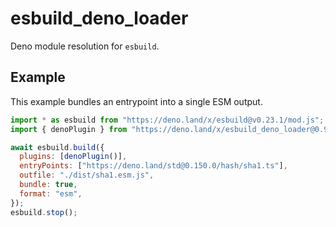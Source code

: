 # esbuild_deno_loader

Deno module resolution for `esbuild`.

## Example

This example bundles an entrypoint into a single ESM output.

```js
import * as esbuild from "https://deno.land/x/esbuild@v0.23.1/mod.js";
import { denoPlugin } from "https://deno.land/x/esbuild_deno_loader@0.9.0/mod.ts";

await esbuild.build({
  plugins: [denoPlugin()],
  entryPoints: ["https://deno.land/std@0.150.0/hash/sha1.ts"],
  outfile: "./dist/sha1.esm.js",
  bundle: true,
  format: "esm",
});
esbuild.stop();
```
